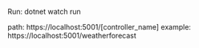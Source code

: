 Run:
dotnet watch run

path:
https://localhost:5001/[controller_name]
example:
https://localhost:5001/weatherforecast
